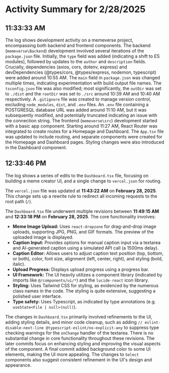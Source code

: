 # Activity Summary for 2/28/2025

## 11:33:33 AM
The log shows development activity on a memeverse project, encompassing both backend and frontend components.  The backend (`memeverse\Backend`) development involved several iterations of the `package.json` file. Initially, the `type` field was added (indicating a shift to ES modules), followed by updates to the `author` and `description` fields.  Crucially, dependencies (axios, cors, dotenv, express) and devDependencies (@types/cors, @types/express, nodemon, typescript) were added around 10:55 AM.  The `main` field in `package.json` was changed multiple times, indicating experimentation with build output file names.  The `tsconfig.json` file was also modified; most significantly, the `outDir` was set to `./dist` and the `rootDir` was set to `./src` around 10:39 AM and 10:40 AM respectively. A `.gitignore` file was created to manage version control, excluding `node_modules`, `dist`, and `.env` files.  An `.env` file containing a  POSTGRESQL database URL was added around 11:10 AM, but it was subsequently modified, and potentially truncated indicating an issue with the connection string. The frontend (`memeverse\src`) development started with a basic app component.  Starting around 11:27 AM, React Router was integrated to create routes for a Homepage and Dashboard.  The `App.tsx` file was updated to include routing,  and separate components were created for the Homepage and Dashboard pages.  Styling changes were also introduced in the Dashboard component.


## 12:33:46 PM
The log shows a series of edits to the `Dashboard.tsx` file, focusing on building a meme creator UI,  and a single change to `vercel.json` for routing.

The `vercel.json` file was updated at **11:43:22 AM** on **February 28, 2025**.  This change sets up a rewrite rule to redirect all incoming requests to the root path (`/`).


The `Dashboard.tsx` file underwent multiple revisions between **11:49:15 AM** and **12:33:18 PM** on **February 28, 2025**.  The core functionality involves:

*   **Meme Image Upload:** Uses `react-dropzone` for drag-and-drop image uploads, supporting JPG, PNG, and GIF formats.  The preview of the uploaded image is displayed.
*   **Caption Input:**  Provides options for manual caption input via a textarea and AI-generated caption using a simulated API call (a 1500ms delay).
*   **Caption Editor:** Allows users to adjust caption text position (top, bottom, or both), color, font size, alignment (left, center, right), and styling (bold, italic).
*   **Upload Progress:** Displays upload progress using a progress bar.
*   **UI Framework:**  The UI heavily utilizes a component library (indicated by imports like `@/components/ui/*`) and the `lucide-react` icon library.
*   **Styling:** Uses Tailwind CSS for styling, as evidenced by the numerous class names in the code.  The styling is quite extensive, suggesting a polished user interface.
*   **Type safety:** Uses Typescript, as indicated by type annotations (e.g. `useState<File | null>(null)`).


The changes in `Dashboard.tsx` primarily involved refinements to the UI, adding styling details, and minor code cleanup, such as adding `// eslint-disable-next-line @typescript-eslint/no-explicit-any` to suppress type checking warnings for the `onChange` handler of the textarea.  There is no substantial change in core functionality throughout these revisions.  The later commits focus on enhancing styling and improving the visual aspects of the component. A final commit added background color to some UI elements, making the UI more appealing. The changes to `Select` components also suggest consistent refinement in the UI's design and appearance.
